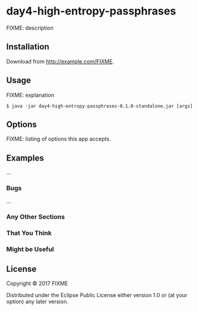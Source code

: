 # day4-high-entropy-passphrases

FIXME: description

## Installation

Download from http://example.com/FIXME.

## Usage

FIXME: explanation

    $ java -jar day4-high-entropy-passphrases-0.1.0-standalone.jar [args]

## Options

FIXME: listing of options this app accepts.

## Examples

...

### Bugs

...

### Any Other Sections
### That You Think
### Might be Useful

## License

Copyright © 2017 FIXME

Distributed under the Eclipse Public License either version 1.0 or (at
your option) any later version.
